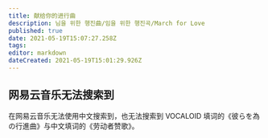 ```yaml
---
title: 献给你的进行曲
description: 님을 위한 행진曲/임을 위한 행진곡/March for Love
published: true
date: 2021-05-19T15:07:27.258Z
tags: 
editor: markdown
dateCreated: 2021-05-19T15:01:29.926Z
---
```


## 网易云音乐无法搜索到

在网易云音乐无法使用中文搜索到，也无法搜索到 VOCALOID 填词的《彼らを為の行進曲》与中文填词的《劳动者赞歌》。
